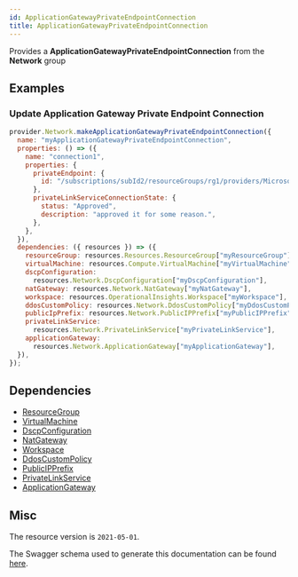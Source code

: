```yaml
---
id: ApplicationGatewayPrivateEndpointConnection
title: ApplicationGatewayPrivateEndpointConnection
---
```

Provides a **ApplicationGatewayPrivateEndpointConnection** from the **Network** group
## Examples
### Update Application Gateway Private Endpoint Connection
```js
provider.Network.makeApplicationGatewayPrivateEndpointConnection({
  name: "myApplicationGatewayPrivateEndpointConnection",
  properties: () => ({
    name: "connection1",
    properties: {
      privateEndpoint: {
        id: "/subscriptions/subId2/resourceGroups/rg1/providers/Microsoft.Network/privateEndpoints/testPe",
      },
      privateLinkServiceConnectionState: {
        status: "Approved",
        description: "approved it for some reason.",
      },
    },
  }),
  dependencies: ({ resources }) => ({
    resourceGroup: resources.Resources.ResourceGroup["myResourceGroup"],
    virtualMachine: resources.Compute.VirtualMachine["myVirtualMachine"],
    dscpConfiguration:
      resources.Network.DscpConfiguration["myDscpConfiguration"],
    natGateway: resources.Network.NatGateway["myNatGateway"],
    workspace: resources.OperationalInsights.Workspace["myWorkspace"],
    ddosCustomPolicy: resources.Network.DdosCustomPolicy["myDdosCustomPolicy"],
    publicIpPrefix: resources.Network.PublicIPPrefix["myPublicIPPrefix"],
    privateLinkService:
      resources.Network.PrivateLinkService["myPrivateLinkService"],
    applicationGateway:
      resources.Network.ApplicationGateway["myApplicationGateway"],
  }),
});

```
## Dependencies
- [ResourceGroup](../Resources/ResourceGroup.md)
- [VirtualMachine](../Compute/VirtualMachine.md)
- [DscpConfiguration](../Network/DscpConfiguration.md)
- [NatGateway](../Network/NatGateway.md)
- [Workspace](../OperationalInsights/Workspace.md)
- [DdosCustomPolicy](../Network/DdosCustomPolicy.md)
- [PublicIPPrefix](../Network/PublicIPPrefix.md)
- [PrivateLinkService](../Network/PrivateLinkService.md)
- [ApplicationGateway](../Network/ApplicationGateway.md)
## Misc
The resource version is `2021-05-01`.

The Swagger schema used to generate this documentation can be found [here](https://github.com/Azure/azure-rest-api-specs/tree/main/specification/network/resource-manager/Microsoft.Network/stable/2021-05-01/applicationGateway.json).
